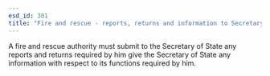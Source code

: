 ```yaml
---
esd_id: 301
title: "Fire and rescue - reports, returns and information to Secretary of State"
---
```


A fire and rescue authority must submit to the Secretary of State any reports and returns required by him give the Secretary of State any information with respect to its functions required by him.


